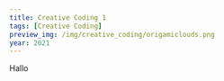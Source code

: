 ```yaml
---
title: Creative Coding 1
tags: [Creative Coding]
preview_img: /img/creative_coding/origamiclouds.png
year: 2021
---
```


Hallo